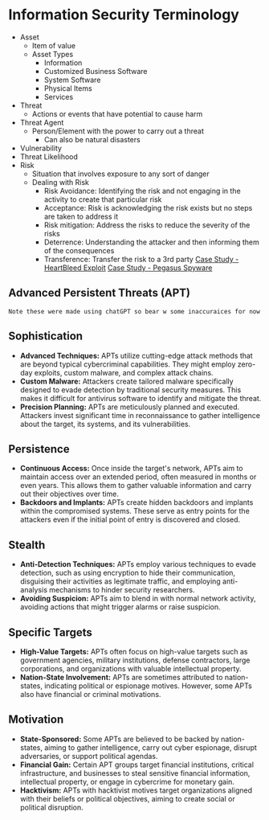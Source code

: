 # Information Security Terminology

- Asset
	- Item of value
	- Asset Types
		- Information
		- Customized Business Software
		- System Software
		- Physical Items
		- Services
- Threat
	- Actions or events that have potential to cause harm
- Threat Agent
	- Person/Element with the power to carry out a threat
		- Can also be natural disasters
- Vulnerability
- Threat Likelihood
- Risk
	- Situation that involves exposure to any sort of danger
	- Dealing with Risk
		- Risk Avoidance: Identifying the risk and not engaging in the activity to create that particular risk
		- Acceptance: Risk is acknowledging the risk exists but no steps are taken to address it
		- Risk mitigation: Address the risks to reduce the severity of the risks
		- Deterrence: Understanding the attacker and then informing them of the consequences
		- Transference: Transfer the risk to a 3rd party
[Case Study - HeartBleed Exploit](Case%20Study%20-%20HeartBleed%20Exploit.md)
[Case Study - Pegasus Spyware](Case%20Study%20-%20Pegasus%20Spyware.md)

## Advanced Persistent Threats (APT) 
`Note these were made using chatGPT so bear w some inaccuraices for now`
## Sophistication
- **Advanced Techniques:** APTs utilize cutting-edge attack methods that are beyond typical cybercriminal capabilities. They might employ zero-day exploits, custom malware, and complex attack chains.
- **Custom Malware:** Attackers create tailored malware specifically designed to evade detection by traditional security measures. This makes it difficult for antivirus software to identify and mitigate the threat.
- **Precision Planning:** APTs are meticulously planned and executed. Attackers invest significant time in reconnaissance to gather intelligence about the target, its systems, and its vulnerabilities.
## Persistence
- **Continuous Access:** Once inside the target's network, APTs aim to maintain access over an extended period, often measured in months or even years. This allows them to gather valuable information and carry out their objectives over time.
- **Backdoors and Implants:** APTs create hidden backdoors and implants within the compromised systems. These serve as entry points for the attackers even if the initial point of entry is discovered and closed.
## Stealth
- **Anti-Detection Techniques:** APTs employ various techniques to evade detection, such as using encryption to hide their communication, disguising their activities as legitimate traffic, and employing anti-analysis mechanisms to hinder security researchers.
- **Avoiding Suspicion:** APTs aim to blend in with normal network activity, avoiding actions that might trigger alarms or raise suspicion.
## Specific Targets
- **High-Value Targets:** APTs often focus on high-value targets such as government agencies, military institutions, defense contractors, large corporations, and organizations with valuable intellectual property.
- **Nation-State Involvement:** APTs are sometimes attributed to nation-states, indicating political or espionage motives. However, some APTs also have financial or criminal motivations.
## Motivation
- **State-Sponsored:** Some APTs are believed to be backed by nation-states, aiming to gather intelligence, carry out cyber espionage, disrupt adversaries, or support political agendas.
- **Financial Gain:** Certain APT groups target financial institutions, critical infrastructure, and businesses to steal sensitive financial information, intellectual property, or engage in cybercrime for monetary gain.
- **Hacktivism:** APTs with hacktivist motives target organizations aligned with their beliefs or political objectives, aiming to create social or political disruption.
